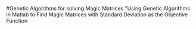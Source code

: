 #Genetic Algorithms for solving Magic Matrices
"Using Genetic Algorithms in Matlab to Find Magic Matrices with Standard Deviation as the Objective Function
